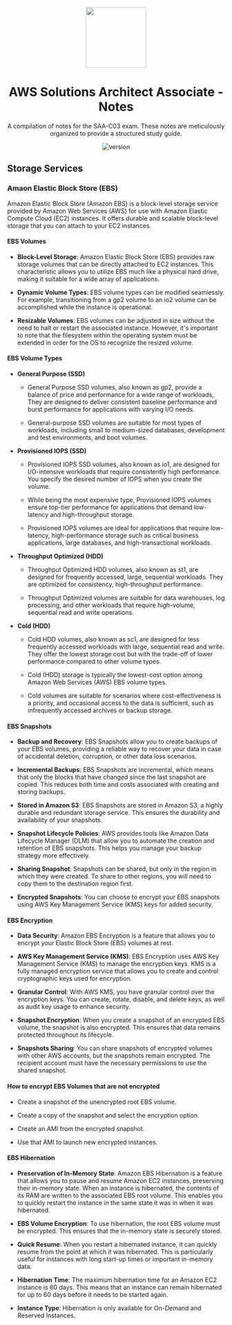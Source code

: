 <div align="center">
  <img src='https://d1.awsstatic.com/training-and-certification/certification-badges/AWS-Certified-Solutions-Architect-Associate_badge.3419559c682629072f1eb968d59dea0741772c0f.png' height='140'>
</div>

<h1 align="center">
  AWS Solutions Architect Associate - Notes
</h1>

<p align="center">
A compilation of notes for the SAA-C03 exam. These notes are meticulously organized to provide a structured study guide.
</p>

<p align="center">
  <img src="https://img.shields.io/badge/state-in_development-blue" alt="version">
</p>

## Storage Services

### Amaon Elastic Block Store (EBS)

Amazon Elastic Block Store (Amazon EBS) is a block-level storage service provided by Amazon Web Services (AWS) for use with Amazon Elastic 
Compute Cloud (EC2) instances. It offers durable and scalable block-level storage that you can attach to your EC2 instances.

#### EBS Volumes

 - **Block-Level Storage**: Amazon Elastic Block Store (EBS) provides raw storage volumes that can be directly attached to EC2 instances. This
   characteristic allows you to utilize EBS much like a physical hard drive, making it suitable for a wide array of applications.

- **Dynamic Volume Types**: EBS volume types can be modified seamlessly. For example, transitioning from a gp2 volume to an io2 volume can
  be accomplished while the instance is operational.

- **Resizable Volumes**: EBS volumes can be adjusted in size without the need to halt or restart the associated instance. However, it's
  important to note that the filesystem within the operating system must be extended in order for the OS to recognize the resized volume.

#### EBS Volume Types

 -  **General Purpose (SSD)**
   
      - General Purpose SSD volumes, also known as gp2, provide a balance of price and performance for a wide range of workloads, They are designed to deliver consistent baseline
      performance and burst performance for applications with varying I/O needs.
  
    - General-purpose SSD volumes are suitable for most types of workloads, including small to medium-sized databases, development and test environments, and boot volumes.

  -  **Provisioned IOPS (SSD)**
   
      - Provisioned IOPS SSD volumes, also known as io1, are designed for I/O-intensive workloads that require consistently high performance. You specify the desired number
        of IOPS when you create the volume.
  
      - While being the most expensive type, Provisioned IOPS volumes ensure top-tier performance for applications that demand low-latency and high-throughput storage. 
   
      - Provisioned IOPS volumes are ideal for applications that require low-latency, high-performance storage such as critical business applications, large databases,
        and high-transactional workloads.

  -  **Throughput Optimized (HDD)**
   
      - Throughput Optimized HDD volumes, also known as st1, are designed for frequently accessed, large, sequential workloads. They are optimized for consistency,
        high-throughput performance.
  
      - Throughput Optimized volumes are suitable for data warehouses, log processing, and other workloads that require high-volume, sequential read and write operations.

  -  **Cold (HDD)**
   
      - Cold HDD volumes, also known as sc1, are designed for less frequently accessed workloads with large, sequential read and write. They offer the lowest storage cost but with
        the trade-off of lower performance compared to other volume types.

      - Cold (HDD) storage is typically the lowest-cost option among Amazon Web Services (AWS) EBS volume types.
  
      - Cold volumes are suitable for scenarios where cost-effectiveness is a priority, and occasional access to the data is sufficient, such as infrequently accessed archives or
        backup storage.

#### EBS Snapshots

 - **Backup and Recovery**: EBS Snapshots allow you to create backups of your EBS volumes, providing a reliable way to recover your data in case of accidental deletion, corruption,
   or other data loss scenarios.

 - **Incremental Backups**: EBS Snapshots are incremental, which means that only the blocks that have changed since the last snapshot are copied. This reduces both time and costs
   associated with creating and storing backups.
   
 - **Stored in Amazon S3**: EBS Snapshots are stored in Amazon S3, a highly durable and redundant storage service. This ensures the durability and availability of your snapshots.

 - **Snapshot Lifecycle Policies**: AWS provides tools like Amazon Data Lifecycle Manager (DLM) that allow you to automate the creation and retention of EBS snapshots. This helps you
   manage your backup strategy more effectively.

 - **Sharing Snapshot**: Snapshots can be shared, but only in the region in which they were created. To share to other regions, you will need to copy them to the destination region first.
   
 - **Encrypted Snapshots**: You can choose to encrypt your EBS snapshots using AWS Key Management Service (KMS) keys for added security.

#### EBS Encryption

 - **Data Security**: Amazon EBS Encryption is a feature that allows you to encrypt your Elastic Block Store (EBS) volumes at rest.

 - **AWS Key Management Service (KMS)**: EBS Encryption uses AWS Key Management Service (KMS) to manage the encryption keys. KMS is a fully managed encryption service that allows
   you to create and control cryptographic keys used for encryption.

 - **Granular Control**: With AWS KMS, you have granular control over the encryption keys. You can create, rotate, disable, and delete keys, as well as audit key usage to enhance security.

 - **Snapshot Encryption**: When you create a snapshot of an encrypted EBS volume, the snapshot is also encrypted. This ensures that data remains protected throughout its lifecycle.

 - **Snapshots Sharing**: You can share snapshots of encrypted volumes with other AWS accounts, but the snapshots remain encrypted. The recipient account must have the necessary
   permissions to use the shared snapshot.

#### How to encrypt EBS Volumes that are not encrypted

 - Create a snapshot of the unencrypted root EBS volume.

 - Create a copy of the snapshot and select the encryption option.

 - Create an AMI from the encrypted snapshot.

 - Use that AMI to launch new encrypted instances.

#### EBS Hibernation

 - **Preservation of In-Memory State**: Amazon EBS Hibernation is a feature that allows you to pause and resume Amazon EC2 instances, preserving their in-memory state. When 
an instance is hibernated, the contents of its RAM are written to the associated EBS root volume. This enables you to quickly restart the instance in the same state it
was in when it was hibernated.

 - **EBS Volume Encryption**: To use hibernation, the root EBS volume must be encrypted. This ensures that the in-memory state is securely stored.

 - **Quick Resume**: When you restart a hibernated instance, it can quickly resume from the point at which it was hibernated. This is particularly useful for instances with 
long start-up times or important in-memory data.

 - **Hibernation Time**: The maximum hibernation time for an Amazon EC2 instance is 60 days. This means that an instance can remain hibernated for up to 60 days before it needs to be 
started again.

 - **Instance Type**: Hibernation is only available for On-Demand and Reserved Instances.

  
  
